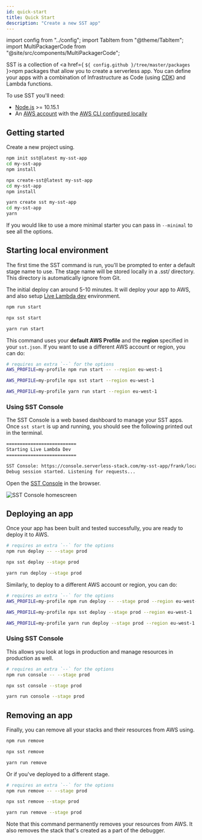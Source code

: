 ```yaml
---
id: quick-start
title: Quick Start
description: "Create a new SST app"
---
```


import config from "../config";
import TabItem from "@theme/TabItem";
import MultiPackagerCode from "@site/src/components/MultiPackagerCode";

SST is a collection of <a href={ `${ config.github }/tree/master/packages` }>npm packages</a> that allow you to create a serverless app. You can define your apps with a combination of Infrastructure as Code (using [CDK](https://aws.amazon.com/cdk/)) and Lambda functions.

To use SST you'll need:

- [Node.js](https://nodejs.org/en/download/) >= 10.15.1
- An [AWS account](https://serverless-stack.com/chapters/create-an-aws-account.html) with the [AWS CLI configured locally](https://serverless-stack.com/chapters/configure-the-aws-cli.html)

## Getting started

Create a new project using.

<MultiPackagerCode>
<TabItem value="npm">

```bash
npm init sst@latest my-sst-app
cd my-sst-app
npm install
```

</TabItem>
<TabItem value="npx">

```bash
npx create-sst@latest my-sst-app
cd my-sst-app
npm install
```

</TabItem>
<TabItem value="yarn">

```bash
yarn create sst my-sst-app
cd my-sst-app
yarn
```

</TabItem>
</MultiPackagerCode>

If you would like to use a more minimal starter you can pass in `--minimal` to see all the options.

## Starting local environment

The first time the SST command is run, you'll be prompted to enter a default stage name to use. The stage name will be stored locally in a .sst/ directory. This directory is automatically ignore from Git.

The initial deploy can around 5-10 minutes. It will deploy your app to AWS, and also setup [Live Lambda dev](live-lambda-development.md) environment.

<MultiPackagerCode>
<TabItem value="npm">

```bash
npm run start
```

</TabItem>
<TabItem value="npx">

```bash
npx sst start
```

</TabItem>
<TabItem value="yarn">

```bash
yarn run start
```

</TabItem>
</MultiPackagerCode>

This command uses your **default AWS Profile** and the **region** specified in your `sst.json`. If you want to use a different AWS account or region, you can do:

<MultiPackagerCode>
<TabItem value="npm">

```bash
# requires an extra `--` for the options
AWS_PROFILE=my-profile npm run start -- --region eu-west-1
```

</TabItem>
<TabItem value="npx">

```bash
AWS_PROFILE=my-profile npx sst start --region eu-west-1
```

</TabItem>
<TabItem value="yarn">

```bash
AWS_PROFILE=my-profile yarn run start --region eu-west-1
```

</TabItem>
</MultiPackagerCode>

### Using SST Console

The SST Console is a web based dashboard to manage your SST apps. Once `sst start` is up and running, you should see the following printed out in the terminal.

```bash
==========================
Starting Live Lambda Dev
==========================

SST Console: https://console.serverless-stack.com/my-sst-app/frank/local
Debug session started. Listening for requests...
```

Open the [SST Console](console.md) in the browser.

![SST Console homescreen](/img/console/sst-console-homescreen.png)

## Deploying an app

Once your app has been built and tested successfully, you are ready to deploy it to AWS.

<MultiPackagerCode>
<TabItem value="npm">

```bash
# requires an extra `--` for the options
npm run deploy -- --stage prod
```

</TabItem>
<TabItem value="npx">

```bash
npx sst deploy --stage prod
```

</TabItem>
<TabItem value="yarn">

```bash
yarn run deploy --stage prod
```

</TabItem>
</MultiPackagerCode>

Similarly, to deploy to a different AWS account or region, you can do:

<MultiPackagerCode>
<TabItem value="npm">

```bash
# requires an extra `--` for the options
AWS_PROFILE=my-profile npm run deploy -- --stage prod --region eu-west-1
```

</TabItem>
<TabItem value="npx">

```bash
AWS_PROFILE=my-profile npx sst deploy --stage prod --region eu-west-1
```

</TabItem>
<TabItem value="yarn">

```bash
AWS_PROFILE=my-profile yarn run deploy --stage prod --region eu-west-1
```

</TabItem>
</MultiPackagerCode>

### Using SST Console

This allows you look at logs in production and manage resources in production as well.

<MultiPackagerCode>
<TabItem value="npm">

```bash
# requires an extra `--` for the options
npm run console -- --stage prod
```

</TabItem>
<TabItem value="npx">

```bash
npx sst console --stage prod
```

</TabItem>
<TabItem value="yarn">

```bash
yarn run console --stage prod
```

</TabItem>
</MultiPackagerCode>

## Removing an app

Finally, you can remove all your stacks and their resources from AWS using.

<MultiPackagerCode>
<TabItem value="npm">

```bash
npm run remove
```

</TabItem>
<TabItem value="npx">

```bash
npx sst remove
```

</TabItem>
<TabItem value="yarn">

```bash
yarn run remove
```

</TabItem>
</MultiPackagerCode>

Or if you've deployed to a different stage.

<MultiPackagerCode>
<TabItem value="npm">

```bash
# requires an extra `--` for the options
npm run remove -- --stage prod
```

</TabItem>
<TabItem value="npx">

```bash
npx sst remove --stage prod
```

</TabItem>
<TabItem value="yarn">

```bash
yarn run remove --stage prod
```

</TabItem>
</MultiPackagerCode>

Note that this command permanently removes your resources from AWS. It also removes the stack that's created as a part of the debugger.
